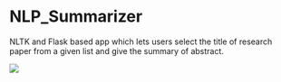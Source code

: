 # NLP_Summarizer
NLTK and Flask based app which lets users select the title of research paper from a given list and give the summary of abstract.

![](.gif)
